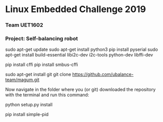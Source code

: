 # Linux Embedded Challenge 2019
### Team UET1602
### Project: Self-balancing robot

sudo apt-get update
sudo apt-get install python3
pip install pyserial
sudo apt-get install build-essential libi2c-dev i2c-tools python-dev libffi-dev

pip install cffi
pip install smbus-cffi

sudo apt-get install git
git clone https://github.com/ubalance-team/magum.git 

Now navigate in the folder where you (or git) downloaded the repository with the terminal and run this command:

python setup.py install


pip install simple-pid
